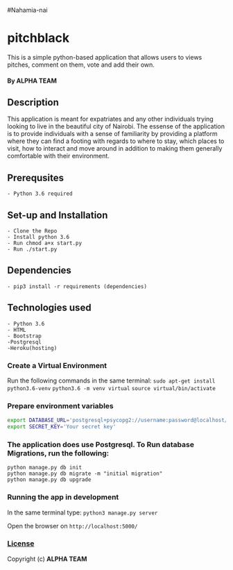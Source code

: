 #Nahamia-nai

# pitchblack
This is a simple python-based application that allows users to views pitches, comment on them, vote and add their own. 

#### By **ALPHA TEAM**

## Description
This application is meant for expatriates and any other individuals trying looking to live in the beautiful city of Nairobi. The essense of the application is to provide individuals with a sense of familiarity by providing a platform where they can find a footing with regards to where to stay, which places to visit, how to interact and move around in addition to making them generally comfortable with their environment. 

## Prerequsites
    - Python 3.6 required

## Set-up and Installation
    - Clone the Repo
    - Install python 3.6
    - Run chmod a+x start.py
    - Run ./start.py
    
## Dependencies
    - pip3 install -r requirements (dependencies)

## Technologies used
    - Python 3.6
    - HTML
    - Bootstrap
    -Postgresql
    -Heroku(hosting)

### Create a Virtual Environment
Run the following commands in the same terminal:
`sudo apt-get install python3.6-venv`
`python3.6 -m venv virtual`
`source virtual/bin/activate`

### Prepare environment variables
```bash
export DATABASE_URL='postgresql+psycopg2://username:password@localhost/nahamia'
export SECRET_KEY='Your secret key'
```
### The application does use Postgresql. To Run database Migrations, run the following: 
```
python manage.py db init
python manage.py db migrate -m "initial migration"
python manage.py db upgrade
```
### Running the app in development
In the same terminal type:
`python3 manage.py server`

Open the browser on `http://localhost:5000/`

### [License](LICENSE)
Copyright (c) **ALPHA TEAM**
